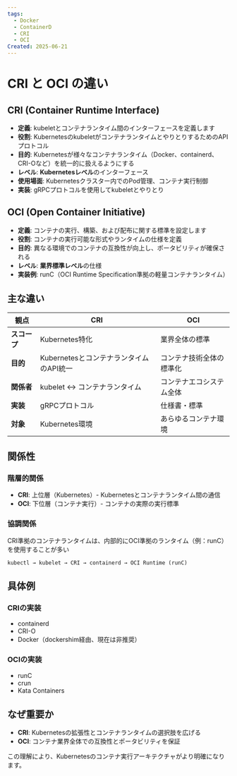 ```yaml
---
tags:
  - Docker
  - ContainerD
  - CRI
  - OCI
Created: 2025-06-21
---
```

# CRI と OCI の違い
## CRI (Container Runtime Interface)
- **定義**: kubeletとコンテナランタイム間のインターフェースを定義します
- **役割**: KubernetesのkubeletがコンテナランタイムとやりとりするためのAPIプロトコル
- **目的**: Kubernetesが様々なコンテナランタイム（Docker、containerd、CRI-Oなど）を統一的に扱えるようにする
- **レベル**: **Kubernetesレベル**のインターフェース
- **使用場面**: Kubernetesクラスター内でのPod管理、コンテナ実行制御
- **実装**: gRPCプロトコルを使用してkubeletとやりとり

## OCI (Open Container Initiative)
- **定義**: コンテナの実行、構築、および配布に関する標準を設定します
- **役割**: コンテナの実行可能な形式やランタイムの仕様を定義
- **目的**: 異なる環境でのコンテナの互換性が向上し、ポータビリティが確保される
- **レベル**: **業界標準レベル**の仕様
- **実装例**: runC（OCI Runtime Specification準拠の軽量コンテナランタイム）

## 主な違い

| 観点       | CRI                        | OCI          |
| -------- | -------------------------- | ------------ |
| **スコープ** | Kubernetes特化               | 業界全体の標準      |
| **目的**   | KubernetesとコンテナランタイムのAPI統一 | コンテナ技術全体の標準化 |
| **関係者**  | kubelet ↔ コンテナランタイム        | コンテナエコシステム全体 |
| **実装**   | gRPCプロトコル                  | 仕様書・標準       |
| **対象**   | Kubernetes環境               | あらゆるコンテナ環境   |

## 関係性
### 階層的関係
- **CRI**: 上位層（Kubernetes）- Kubernetesとコンテナランタイム間の通信
- **OCI**: 下位層（コンテナ実行）- コンテナの実際の実行標準

### 協調関係
CRI準拠のコンテナランタイムは、内部的にOCI準拠のランタイム（例：runC）を使用することが多い
```
kubectl → kubelet → CRI → containerd → OCI Runtime (runC)
```

## 具体例
### CRIの実装
- containerd
- CRI-O
- Docker（dockershim経由、現在は非推奨）

### OCIの実装
- runC
- crun
- Kata Containers

## なぜ重要か
- **CRI**: Kubernetesの拡張性とコンテナランタイムの選択肢を広げる
- **OCI**: コンテナ業界全体での互換性とポータビリティを保証

この理解により、Kubernetesのコンテナ実行アーキテクチャがより明確になります。
